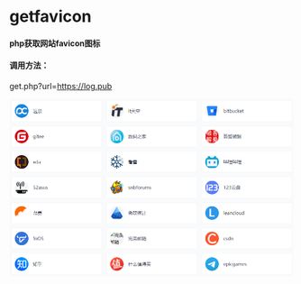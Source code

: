 # getfavicon
#### php获取网站favicon图标



#### 调用方法：

get.php?url=https://log.pub



![screenshot](./screenshot.png)
